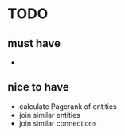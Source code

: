 TODO
====

must have
---------

-

nice to have
------------

- calculate Pagerank of entities
- join similar entities
- join similar connections
